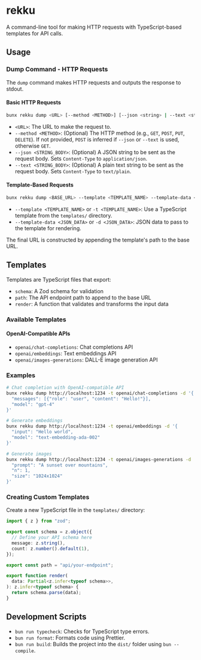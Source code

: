 # rekku

A command-line tool for making HTTP requests with TypeScript-based templates for API calls.

## Usage

### Dump Command - HTTP Requests

The `dump` command makes HTTP requests and outputs the response to stdout.

#### Basic HTTP Requests

```bash
bunx rekku dump <URL> [--method <METHOD>] [--json <string> | --text <string>]
```

- `<URL>`: The URL to make the request to.
- `--method <METHOD>`: (Optional) The HTTP method (e.g., `GET`, `POST`, `PUT`, `DELETE`). If not provided, `POST` is inferred if `--json` or `--text` is used, otherwise `GET`.
- `--json <STRING_BODY>`: (Optional) A JSON string to be sent as the request body. Sets `Content-Type` to `application/json`.
- `--text <STRING_BODY>`: (Optional) A plain text string to be sent as the request body. Sets `Content-Type` to `text/plain`.

#### Template-Based Requests

```bash
bunx rekku dump <BASE_URL> --template <TEMPLATE_NAME> --template-data <JSON_DATA>
```

- `--template <TEMPLATE_NAME>` or `-t <TEMPLATE_NAME>`: Use a TypeScript template from the `templates/` directory.
- `--template-data <JSON_DATA>` or `-d <JSON_DATA>`: JSON data to pass to the template for rendering.

The final URL is constructed by appending the template's path to the base URL.

## Templates

Templates are TypeScript files that export:

- `schema`: A Zod schema for validation
- `path`: The API endpoint path to append to the base URL
- `render`: A function that validates and transforms the input data

### Available Templates

#### OpenAI-Compatible APIs

- `openai/chat-completions`: Chat completions API
- `openai/embeddings`: Text embeddings API
- `openai/images-generations`: DALL-E image generation API

### Examples

```bash
# Chat completion with OpenAI-compatible API
bunx rekku dump http://localhost:1234 -t openai/chat-completions -d '{
  "messages": [{"role": "user", "content": "Hello!"}],
  "model": "gpt-4"
}'

# Generate embeddings
bunx rekku dump http://localhost:1234 -t openai/embeddings -d '{
  "input": "Hello world",
  "model": "text-embedding-ada-002"
}'

# Generate images
bunx rekku dump http://localhost:1234 -t openai/images-generations -d '{
  "prompt": "A sunset over mountains",
  "n": 1,
  "size": "1024x1024"
}'
```

### Creating Custom Templates

Create a new TypeScript file in the `templates/` directory:

```typescript
import { z } from "zod";

export const schema = z.object({
  // Define your API schema here
  message: z.string(),
  count: z.number().default(1),
});

export const path = "api/your-endpoint";

export function render(
  data: Partial<z.infer<typeof schema>>,
): z.infer<typeof schema> {
  return schema.parse(data);
}
```

## Development Scripts

- `bun run typecheck`: Checks for TypeScript type errors.
- `bun run format`: Formats code using Prettier.
- `bun run build`: Builds the project into the `dist/` folder using `bun --compile`.
